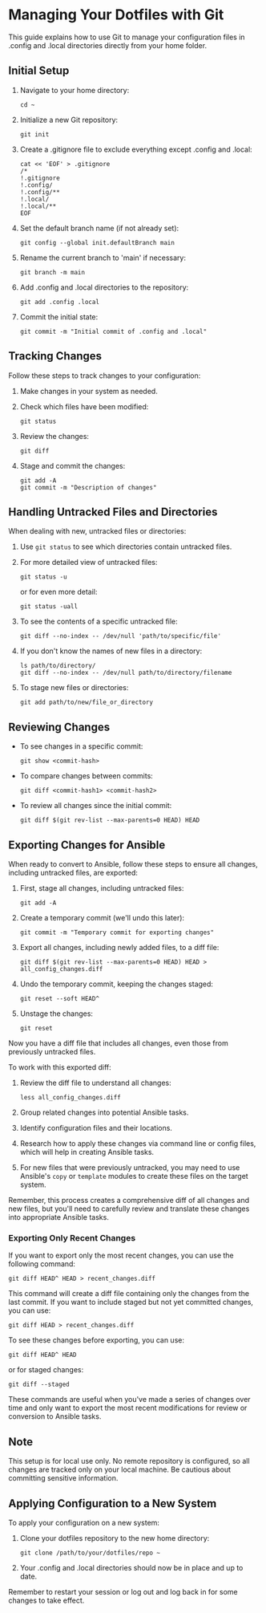 # Managing Your Dotfiles with Git

This guide explains how to use Git to manage your configuration files in .config and .local directories directly from your home folder.

## Initial Setup

1. Navigate to your home directory:
   ```
   cd ~
   ```

2. Initialize a new Git repository:
   ```
   git init
   ```

3. Create a .gitignore file to exclude everything except .config and .local:
   ```
   cat << 'EOF' > .gitignore
   /*
   !.gitignore
   !.config/
   !.config/**
   !.local/
   !.local/**
   EOF
   ```

4. Set the default branch name (if not already set):
   ```
   git config --global init.defaultBranch main
   ```

5. Rename the current branch to 'main' if necessary:
   ```
   git branch -m main
   ```

6. Add .config and .local directories to the repository:
   ```
   git add .config .local
   ```

7. Commit the initial state:
   ```
   git commit -m "Initial commit of .config and .local"
   ```

## Tracking Changes

Follow these steps to track changes to your configuration:

1. Make changes in your system as needed.

2. Check which files have been modified:
   ```
   git status
   ```

3. Review the changes:
   ```
   git diff
   ```

4. Stage and commit the changes:
   ```
   git add -A
   git commit -m "Description of changes"
   ```

## Handling Untracked Files and Directories

When dealing with new, untracked files or directories:

1. Use `git status` to see which directories contain untracked files.

2. For more detailed view of untracked files:
   ```
   git status -u
   ```
   or for even more detail:
   ```
   git status -uall
   ```

3. To see the contents of a specific untracked file:
   ```
   git diff --no-index -- /dev/null 'path/to/specific/file'
   ```

4. If you don't know the names of new files in a directory:
   ```
   ls path/to/directory/
   git diff --no-index -- /dev/null path/to/directory/filename
   ```

5. To stage new files or directories:
   ```
   git add path/to/new/file_or_directory
   ```

## Reviewing Changes

- To see changes in a specific commit:
  ```
  git show <commit-hash>
  ```

- To compare changes between commits:
  ```
  git diff <commit-hash1> <commit-hash2>
  ```

- To review all changes since the initial commit:
  ```
  git diff $(git rev-list --max-parents=0 HEAD) HEAD
  ```

## Exporting Changes for Ansible

When ready to convert to Ansible, follow these steps to ensure all changes, including untracked files, are exported:

1. First, stage all changes, including untracked files:
   ```
   git add -A
   ```

2. Create a temporary commit (we'll undo this later):
   ```
   git commit -m "Temporary commit for exporting changes"
   ```

3. Export all changes, including newly added files, to a diff file:
   ```
   git diff $(git rev-list --max-parents=0 HEAD) HEAD > all_config_changes.diff
   ```

4. Undo the temporary commit, keeping the changes staged:
   ```
   git reset --soft HEAD^
   ```

5. Unstage the changes:
   ```
   git reset
   ```

Now you have a diff file that includes all changes, even those from previously untracked files.

To work with this exported diff:

1. Review the diff file to understand all changes:
   ```
   less all_config_changes.diff
   ```

2. Group related changes into potential Ansible tasks.

3. Identify configuration files and their locations.

4. Research how to apply these changes via command line or config files, which will help in creating Ansible tasks.

5. For new files that were previously untracked, you may need to use Ansible's `copy` or `template` modules to create these files on the target system.

Remember, this process creates a comprehensive diff of all changes and new files, but you'll need to carefully review and translate these changes into appropriate Ansible tasks.

### Exporting Only Recent Changes

If you want to export only the most recent changes, you can use the following command:

```
git diff HEAD^ HEAD > recent_changes.diff
```

This command will create a diff file containing only the changes from the last commit. If you want to include staged but not yet committed changes, you can use:

```
git diff HEAD > recent_changes.diff
```

To see these changes before exporting, you can use:

```
git diff HEAD^ HEAD
```

or for staged changes:

```
git diff --staged
```

These commands are useful when you've made a series of changes over time and only want to export the most recent modifications for review or conversion to Ansible tasks.

## Note

This setup is for local use only. No remote repository is configured, so all changes are tracked only on your local machine. Be cautious about committing sensitive information.

## Applying Configuration to a New System

To apply your configuration on a new system:

1. Clone your dotfiles repository to the new home directory:
   ```
   git clone /path/to/your/dotfiles/repo ~
   ```

2. Your .config and .local directories should now be in place and up to date.

Remember to restart your session or log out and log back in for some changes to take effect.
